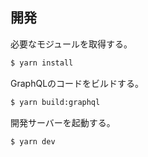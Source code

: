 ## 開発

必要なモジュールを取得する。

```bash
$ yarn install
```

GraphQLのコードをビルドする。

```bash
$ yarn build:graphql
```

開発サーバーを起動する。

```bash
$ yarn dev
```
